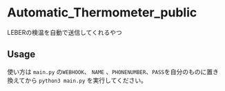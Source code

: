 # Automatic_Thermometer_public
LEBERの検温を自動で送信してくれるやつ


## Usage
使い方は `main.py` の`WEBHOOK`、 `NAME` 、`PHONENUMBER`、`PASS`を自分のものに置き換えてから `python3 main.py` を実行してください。
